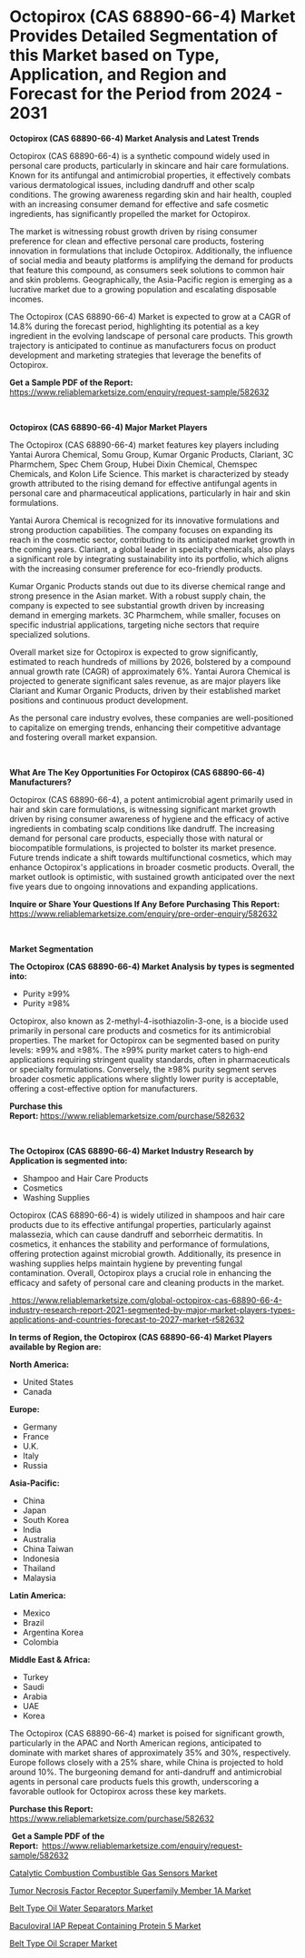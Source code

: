 <p><h1>Octopirox (CAS 68890-66-4) Market Provides Detailed Segmentation of this Market based on Type, Application, and Region and Forecast for the Period from 2024 - 2031</h1></p><p><strong>Octopirox (CAS 68890-66-4) Market Analysis and Latest Trends</strong></p>
<p><p>Octopirox (CAS 68890-66-4) is a synthetic compound widely used in personal care products, particularly in skincare and hair care formulations. Known for its antifungal and antimicrobial properties, it effectively combats various dermatological issues, including dandruff and other scalp conditions. The growing awareness regarding skin and hair health, coupled with an increasing consumer demand for effective and safe cosmetic ingredients, has significantly propelled the market for Octopirox.</p><p>The market is witnessing robust growth driven by rising consumer preference for clean and effective personal care products, fostering innovation in formulations that include Octopirox. Additionally, the influence of social media and beauty platforms is amplifying the demand for products that feature this compound, as consumers seek solutions to common hair and skin problems. Geographically, the Asia-Pacific region is emerging as a lucrative market due to a growing population and escalating disposable incomes.</p><p>The Octopirox (CAS 68890-66-4) Market is expected to grow at a CAGR of 14.8% during the forecast period, highlighting its potential as a key ingredient in the evolving landscape of personal care products. This growth trajectory is anticipated to continue as manufacturers focus on product development and marketing strategies that leverage the benefits of Octopirox.</p></p>
<p><strong>Get a Sample PDF of the Report:&nbsp;</strong> <a href="https://www.reliablemarketsize.com/enquiry/request-sample/582632?utm_campaign=1840&utm_medium=2&utm_source=Github&utm_content=ia&utm_term=09122024&utm_id=octopirox-cas-68890-66-4">https://www.reliablemarketsize.com/enquiry/request-sample/582632</a></p>
<p>&nbsp;</p>
<p><strong>Octopirox (CAS 68890-66-4) Major Market Players</strong></p>
<p><p>The Octopirox (CAS 68890-66-4) market features key players including Yantai Aurora Chemical, Somu Group, Kumar Organic Products, Clariant, 3C Pharmchem, Spec Chem Group, Hubei Dixin Chemical, Chemspec Chemicals, and Kolon Life Science. This market is characterized by steady growth attributed to the rising demand for effective antifungal agents in personal care and pharmaceutical applications, particularly in hair and skin formulations.</p><p>Yantai Aurora Chemical is recognized for its innovative formulations and strong production capabilities. The company focuses on expanding its reach in the cosmetic sector, contributing to its anticipated market growth in the coming years. Clariant, a global leader in specialty chemicals, also plays a significant role by integrating sustainability into its portfolio, which aligns with the increasing consumer preference for eco-friendly products.</p><p>Kumar Organic Products stands out due to its diverse chemical range and strong presence in the Asian market. With a robust supply chain, the company is expected to see substantial growth driven by increasing demand in emerging markets. 3C Pharmchem, while smaller, focuses on specific industrial applications, targeting niche sectors that require specialized solutions.</p><p>Overall market size for Octopirox is expected to grow significantly, estimated to reach hundreds of millions by 2026, bolstered by a compound annual growth rate (CAGR) of approximately 6%. Yantai Aurora Chemical is projected to generate significant sales revenue, as are major players like Clariant and Kumar Organic Products, driven by their established market positions and continuous product development.</p><p>As the personal care industry evolves, these companies are well-positioned to capitalize on emerging trends, enhancing their competitive advantage and fostering overall market expansion.</p></p>
<p>&nbsp;</p>
<p><strong>What Are The Key Opportunities For Octopirox (CAS 68890-66-4) Manufacturers?</strong></p>
<p><p>Octopirox (CAS 68890-66-4), a potent antimicrobial agent primarily used in hair and skin care formulations, is witnessing significant market growth driven by rising consumer awareness of hygiene and the efficacy of active ingredients in combating scalp conditions like dandruff. The increasing demand for personal care products, especially those with natural or biocompatible formulations, is projected to bolster its market presence. Future trends indicate a shift towards multifunctional cosmetics, which may enhance Octopirox's applications in broader cosmetic products. Overall, the market outlook is optimistic, with sustained growth anticipated over the next five years due to ongoing innovations and expanding applications.</p></p>
<p><strong>Inquire or Share Your Questions If Any Before Purchasing This Report:</strong> <a href="https://www.reliablemarketsize.com/enquiry/pre-order-enquiry/582632?utm_campaign=1840&utm_medium=2&utm_source=Github&utm_content=ia&utm_term=09122024&utm_id=octopirox-cas-68890-66-4">https://www.reliablemarketsize.com/enquiry/pre-order-enquiry/582632</a></p>
<p>&nbsp;</p>
<p><strong>Market Segmentation</strong></p>
<p><strong>The Octopirox (CAS 68890-66-4) Market Analysis by types is segmented into:</strong></p>
<p><ul><li>Purity ≥99%</li><li>Purity ≥98%</li></ul></p>
<p><p>Octopirox, also known as 2-methyl-4-isothiazolin-3-one, is a biocide used primarily in personal care products and cosmetics for its antimicrobial properties. The market for Octopirox can be segmented based on purity levels: ≥99% and ≥98%. The ≥99% purity market caters to high-end applications requiring stringent quality standards, often in pharmaceuticals or specialty formulations. Conversely, the ≥98% purity segment serves broader cosmetic applications where slightly lower purity is acceptable, offering a cost-effective option for manufacturers.</p></p>
<p><strong>Purchase this Report:&nbsp;</strong><a href="https://www.reliablemarketsize.com/purchase/582632?utm_campaign=1840&utm_medium=2&utm_source=Github&utm_content=ia&utm_term=09122024&utm_id=octopirox-cas-68890-66-4">https://www.reliablemarketsize.com/purchase/582632</a></p>
<p>&nbsp;</p>
<p><strong>The Octopirox (CAS 68890-66-4) Market Industry Research by Application is segmented into:</strong></p>
<p><ul><li>Shampoo and Hair Care Products</li><li>Cosmetics</li><li>Washing Supplies</li></ul></p>
<p><p>Octopirox (CAS 68890-66-4) is widely utilized in shampoos and hair care products due to its effective antifungal properties, particularly against malassezia, which can cause dandruff and seborrheic dermatitis. In cosmetics, it enhances the stability and performance of formulations, offering protection against microbial growth. Additionally, its presence in washing supplies helps maintain hygiene by preventing fungal contamination. Overall, Octopirox plays a crucial role in enhancing the efficacy and safety of personal care and cleaning products in the market.</p></p>
<p><a href="https://www.reliablemarketsize.com/global-octopirox-cas-68890-66-4-industry-research-report-2021-segmented-by-major-market-players-types-applications-and-countries-forecast-to-2027-market-r582632?utm_campaign=1840&utm_medium=2&utm_source=Github&utm_content=ia&utm_term=09122024&utm_id=octopirox-cas-68890-66-4">&nbsp;https://www.reliablemarketsize.com/global-octopirox-cas-68890-66-4-industry-research-report-2021-segmented-by-major-market-players-types-applications-and-countries-forecast-to-2027-market-r582632</a></p>
<p><strong>In terms of Region, the Octopirox (CAS 68890-66-4) Market Players available by Region are:</strong></p>
<p>
    <p> <strong> North America: </strong>
        <ul>
            <li>United States</li>
            <li>Canada</li>
        </ul>
        </p> 
    <p> <strong> Europe: </strong>
        <ul>
            <li>Germany</li>
            <li>France</li>
            <li>U.K.</li>
            <li>Italy</li>
            <li>Russia</li>
        </ul>
        </p> 
    <p> <strong> Asia-Pacific: </strong>
        <ul>
            <li>China</li>
            <li>Japan</li>
            <li>South Korea</li>
            <li>India</li>
            <li>Australia</li>
            <li>China Taiwan</li>
            <li>Indonesia</li>
            <li>Thailand</li>
            <li>Malaysia</li>
        </ul>
        </p> 
    <p> <strong> Latin America: </strong>
        <ul>
            <li>Mexico</li>
            <li>Brazil</li>
            <li>Argentina Korea</li>
            <li>Colombia</li>
        </ul>
        </p> 
    <p> <strong> Middle East & Africa: </strong>
        <ul>
            <li>Turkey</li>
            <li>Saudi</li>
            <li>Arabia</li>
            <li>UAE</li>
            <li>Korea</li>
        </ul>
    </p>
    </p>
<p><p>The Octopirox (CAS 68890-66-4) market is poised for significant growth, particularly in the APAC and North American regions, anticipated to dominate with market shares of approximately 35% and 30%, respectively. Europe follows closely with a 25% share, while China is projected to hold around 10%. The burgeoning demand for anti-dandruff and antimicrobial agents in personal care products fuels this growth, underscoring a favorable outlook for Octopirox across these key markets.</p></p>
<p><strong>Purchase this Report: </strong><a href="https://www.reliablemarketsize.com/purchase/582632?utm_campaign=1840&utm_medium=2&utm_source=Github&utm_content=ia&utm_term=09122024&utm_id=octopirox-cas-68890-66-4">https://www.reliablemarketsize.com/purchase/582632</a></p>
<p>&nbsp;<strong>Get a Sample PDF of the Report:&nbsp;&nbsp;</strong><a href="https://www.reliablemarketsize.com/enquiry/request-sample/582632?utm_campaign=1840&utm_medium=2&utm_source=Github&utm_content=ia&utm_term=09122024&utm_id=octopirox-cas-68890-66-4">https://www.reliablemarketsize.com/enquiry/request-sample/582632</a></p>
<p><strong></strong></p>
<p><p><a href="https://www.linkedin.com/pulse/catalytic-combustion-combustible-gas-sensors-market-analysis-iodff?utm_campaign=1840&utm_medium=2&utm_source=Github&utm_content=ia&utm_term=09122024&utm_id=octopirox-cas-68890-66-4">Catalytic Combustion Combustible Gas Sensors Market</a></p><p><a href="https://www.linkedin.com/pulse/compreh-proposis-fbaif?utm_campaign=1840&utm_medium=2&utm_source=Github&utm_content=ia&utm_term=09122024&utm_id=octopirox-cas-68890-66-4">Tumor Necrosis Factor Receptor Superfamily Member 1A Market</a></p><p><a href="https://www.linkedin.com/pulse/belt-type-oil-water-separators-market-revenue-projections-projected-4bw6c?utm_campaign=1840&utm_medium=2&utm_source=Github&utm_content=ia&utm_term=09122024&utm_id=octopirox-cas-68890-66-4">Belt Type Oil Water Separators Market</a></p><p><a href="https://www.linkedin.com/pulse/t-insight-dial-ziosf?utm_campaign=1840&utm_medium=2&utm_source=Github&utm_content=ia&utm_term=09122024&utm_id=octopirox-cas-68890-66-4">Baculoviral IAP Repeat Containing Protein 5 Market</a></p><p><a href="https://www.linkedin.com/pulse/belt-type-oil-scraper-market-research-report-pertinent-information-cimgc?utm_campaign=1840&utm_medium=2&utm_source=Github&utm_content=ia&utm_term=09122024&utm_id=octopirox-cas-68890-66-4">Belt Type Oil Scraper Market</a></p></p>